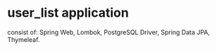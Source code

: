 # user_list application
consist of: Spring Web, Lombok, PostgreSQL Driver, Spring Data JPA, Thymeleaf.
